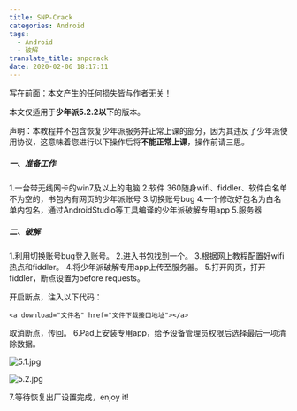 ```yaml
---
title: SNP-Crack
categories: Android
tags:
  - Android
  - 破解
translate_title: snpcrack
date: 2020-02-06 18:17:11
---
```


写在前面：本文产生的任何损失皆与作者无关！

本文仅适用于**少年派5.2.2以下**的版本。

声明：本教程并不包含恢复少年派服务并正常上课的部分，因为其违反了少年派使用协议，这意味着您进行以下操作后将**不能正常上课**，操作前请三思。

##### 一、准备工作

1.一台带无线网卡的win7及以上的电脑
2.软件 360随身wifi、fiddler、软件白名单不为空的，书包内有网页的少年派账号
3.切换账号bug
4.一个修改好包名为白名单内包名，通过AndroidStudio等工具编译的少年派破解专用app
5.服务器

##### 二、破解

1.利用切换账号bug登入账号。
2.进入书包找到一个。
3.根据网上教程配置好wifi热点和fiddler。
4.将少年派破解专用app上传至服务器。
5.打开网页，打开fiddler，断点设置为before requests。

开启断点，注入以下代码：

`<a download="文件名" href="文件下载接口地址"></a>`

取消断点，传回。
6.Pad上安装专用app，给予设备管理员权限后选择最后一项清除数据。

![5.1.jpg](https://gitee.com/wtrwx/wtrwxIMG/raw/master/5.1.jpg)

![5.2.jpg](https://gitee.com/wtrwx/wtrwxIMG/raw/master/5.2.jpg)

7.等待恢复出厂设置完成，enjoy it!

